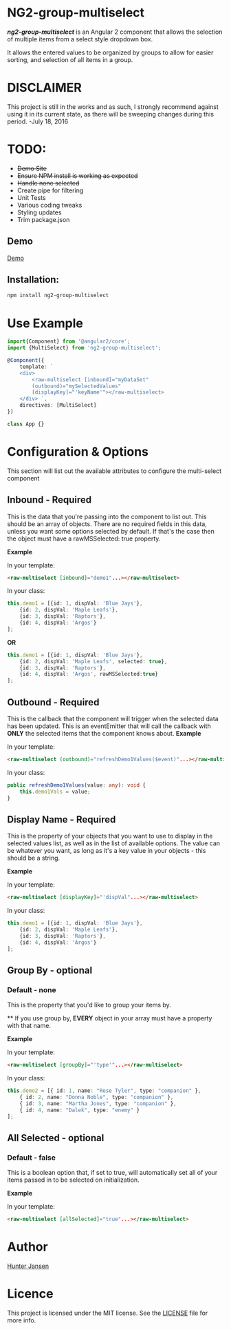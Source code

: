 # NG2-group-multiselect

***ng2-group-multiselect*** is an Angular 2 component that allows the selection of multiple items from a select style dropdown box.

It allows the entered values to be organized by groups to allow for easier sorting, and selection of all items in a group.

# **DISCLAIMER** 
This project is still in the works and as such, I strongly recommend against using it in its current state, as there will be sweeping changes during this period.
-July 18, 2016

# TODO:

 * ~~Demo Site~~
 * ~~Ensure NPM install is working as expected~~
 * ~~Handle none selected~~
 * Create pipe for filtering
 * Unit Tests
 * Various coding tweaks
 * Styling updates
 * Trim package.json


## Demo
[Demo](hyperwidget.com/ng2-group-multiselect)

## Installation:

```bash
npm install ng2-group-multiselect
```

# Use Example

```typescript
import{Component} from '@angular2/core';
import {MultiSelect} from 'ng2-group-multiselect';

@Component({
    template: `
    <div>
        <raw-multiselect [inbound]="myDataSet" 
        (outbound)="mySelectedValues"
        [displayKey]="'keyName'"></raw-multiselect>
    </div> `,
    directives: [MultiSelect]
})

class App {}
```

# Configuration & Options
This section will list out the available attributes to configure the multi-select component

## Inbound - **Required**
This is the data that you're passing into the component to list out. This should be an array of objects. There are no required fields in this data, unless you want some options selected by default. 
If that's the case then the object must have a rawMSSelected: true property.

**Example**

In your template:
```html
<raw-multiselect [inbound]="demo1"...></raw-multiselect>
```
In your class:
```typescript
this.demo1 = [{id: 1, dispVal: 'Blue Jays'}, 
    {id: 2, dispVal: 'Maple Leafs'}, 
    {id: 3, dispVal: 'Raptors'}, 
    {id: 4, dispVal: 'Argos'}
];
```
**OR**
```typescript
this.demo1 = [{id: 1, dispVal: 'Blue Jays'}, 
    {id: 2, dispVal: 'Maple Leafs', selected: true}, 
    {id: 3, dispVal: 'Raptors'}, 
    {id: 4, dispVal: 'Argos', rawMSSelected:true}
];
```

## Outbound - **Required**
This is the callback that the component will trigger when the selected data has been updated. This is an eventEmitter that will call the callback with **ONLY** the selected items that the component knows about.
**Example**

In your template:
```html
<raw-multiselect (outbound)="refreshDemo1Values($event)"...></raw-multiselect>
```   
In your class:
```typescript
public refreshDemo1Values(value: any): void {
    this.demo1Vals = value;
}
```

## Display Name - **Required**
This is the property of your objects that you want to use to display in the selected values list, as well as in the list of available options. The value can be whatever you want, as long as it's a key value in your objects - this should be a string.

**Example**

In your template:
```html
<raw-multiselect [displayKey]="'dispVal"...></raw-multiselect>
```
In your class:
```typescript
this.demo1 = [{id: 1, dispVal: 'Blue Jays'}, 
    {id: 2, dispVal: 'Maple Leafs'}, 
    {id: 3, dispVal: 'Raptors'}, 
    {id: 4, dispVal: 'Argos'}
];
```

## Group By - optional
### Default - none
This is the property that you'd like to group your items by.

** If you use group by, **EVERY** object in your array must have a property with that name.

**Example**

In your template:
```html
<raw-multiselect [groupBy]="'type'"...></raw-multiselect>
```
In your class:
```typescript
this.demo2 = [{ id: 1, name: "Rose Tyler", type: "companion" }, 
    { id: 2, name: "Donna Noble", type: "companion" }, 
    { id: 3, name: "Martha Jones", type: "companion" }, 
    { id: 4, name: "Dalek", type: "enemy" }
];
```

## All Selected - optional
### Default - false
This is a boolean option that, if set to true, will automatically set all of your items passed in to be selected on initialization.

**Example**

In your template:
```html
<raw-multiselect [allSelected]="true"...></raw-multiselect>
```


# Author
[Hunter Jansen](github.com/rawkamatic)

# Licence

This project is licensed under the MIT license. See the [LICENSE](LICENSE) file for more info.